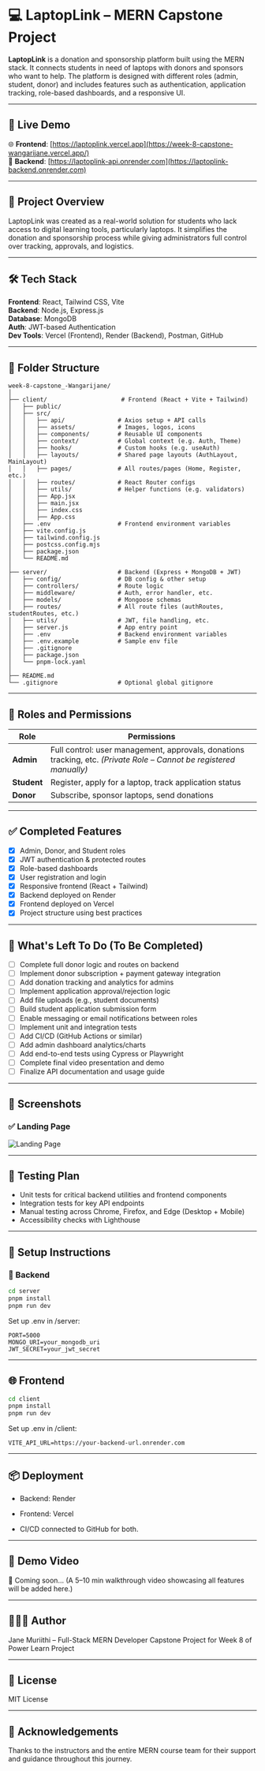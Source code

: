 # 💻 LaptopLink – MERN Capstone Project

**LaptopLink** is a donation and sponsorship platform built using the MERN stack. It connects students in need of laptops with donors and sponsors who want to help. The platform is designed with different roles (admin, student, donor) and includes features such as authentication, application tracking, role-based dashboards, and a responsive UI.

---

## 🚀 Live Demo

🌐 **Frontend**: [https://laptoplink.vercel.app](https://week-8-capstone-wangarijane.vercel.app/)  
🔗 **Backend**: [https://laptoplink-api.onrender.com](https://laptoplink-backend.onrender.com)

---

## 🧠 Project Overview

LaptopLink was created as a real-world solution for students who lack access to digital learning tools, particularly laptops. It simplifies the donation and sponsorship process while giving administrators full control over tracking, approvals, and logistics.

---

## 🛠️ Tech Stack

**Frontend**: React, Tailwind CSS, Vite  
**Backend**: Node.js, Express.js  
**Database**: MongoDB  
**Auth**: JWT-based Authentication  
**Dev Tools**: Vercel (Frontend), Render (Backend), Postman, GitHub

---

## 📁 Folder Structure

```
week-8-capstone_-Wangarijane/
│
├── client/                     # Frontend (React + Vite + Tailwind)
│   ├── public/
│   ├── src/
│   │   ├── api/               # Axios setup + API calls
│   │   ├── assets/            # Images, logos, icons
│   │   ├── components/        # Reusable UI components
│   │   ├── context/           # Global context (e.g. Auth, Theme)
│   │   ├── hooks/             # Custom hooks (e.g. useAuth)
│   │   ├── layouts/           # Shared page layouts (AuthLayout, MainLayout)
│   │   ├── pages/             # All routes/pages (Home, Register, etc.)
│   │   ├── routes/            # React Router configs
│   │   ├── utils/             # Helper functions (e.g. validators)
│   │   ├── App.jsx
│   │   ├── main.jsx
│   │   ├── index.css
│   │   ├── App.css
│   ├── .env                   # Frontend environment variables
│   ├── vite.config.js
│   ├── tailwind.config.js
│   ├── postcss.config.mjs
│   ├── package.json
│   └── README.md
│
├── server/                    # Backend (Express + MongoDB + JWT)
│   ├── config/                # DB config & other setup
│   ├── controllers/           # Route logic
│   ├── middleware/            # Auth, error handler, etc.
│   ├── models/                # Mongoose schemas
│   ├── routes/                # All route files (authRoutes, studentRoutes, etc.)
│   ├── utils/                 # JWT, file handling, etc.
│   ├── server.js              # App entry point
│   ├── .env                   # Backend environment variables
│   ├── .env.example           # Sample env file
│   ├── .gitignore
│   ├── package.json
│   └── pnpm-lock.yaml
│
├── README.md
└── .gitignore                 # Optional global gitignore

```

---

## 🔐 Roles and Permissions

| Role     | Permissions                                      |
|----------|--------------------------------------------------|
| **Admin**   | Full control: user management, approvals, donations tracking, etc. *(Private Role – Cannot be registered manually)* |
| **Student** | Register, apply for a laptop, track application status |
| **Donor**   | Subscribe, sponsor laptops, send donations     |

---

## ✅ Completed Features

- [x] Admin, Donor, and Student roles
- [x] JWT authentication & protected routes
- [x] Role-based dashboards
- [x] User registration and login
- [x] Responsive frontend (React + Tailwind)
- [x] Backend deployed on Render
- [x] Frontend deployed on Vercel
- [x] Project structure using best practices

---

## 🧩 What's Left To Do (To Be Completed)

- [ ] Complete full donor logic and routes on backend
- [ ] Implement donor subscription + payment gateway integration
- [ ] Add donation tracking and analytics for admins
- [ ] Implement application approval/rejection logic
- [ ] Add file uploads (e.g., student documents)
- [ ] Build student application submission form
- [ ] Enable messaging or email notifications between roles
- [ ] Implement unit and integration tests
- [ ] Add CI/CD (GitHub Actions or similar)
- [ ] Add admin dashboard analytics/charts
- [ ] Add end-to-end tests using Cypress or Playwright
- [ ] Complete final video presentation and demo
- [ ] Finalize API documentation and usage guide

---

## 📸 Screenshots

### ✅ Landing Page

![Landing Page](<img width="1920" height="915" alt="Screenshot 2025-07-21 182426" src="https://github.com/user-attachments/assets/b32aec74-0260-466b-9069-28894f77db93" />
)

---

## 🧪 Testing Plan

- Unit tests for critical backend utilities and frontend components
- Integration tests for key API endpoints
- Manual testing across Chrome, Firefox, and Edge (Desktop + Mobile)
- Accessibility checks with Lighthouse

---

## 📄 Setup Instructions

### 🔧 Backend
```bash
cd server
pnpm install
pnpm run dev
```
Set up .env in /server:
```
PORT=5000
MONGO_URI=your_mongodb_uri
JWT_SECRET=your_jwt_secret
```

---

## 🌐 Frontend

```bash
cd client
pnpm install
pnpm run dev
```
Set up .env in /client:

```
VITE_API_URL=https://your-backend-url.onrender.com
```

---

## 📦 Deployment
- Backend: Render

- Frontend: Vercel

- CI/CD connected to GitHub for both.

---

## 🎥 Demo Video
🔗 Coming soon...
(A 5–10 min walkthrough video showcasing all features will be added here.)

---

## 👩🏽‍💻 Author
Jane Muriithi – Full-Stack MERN Developer
Capstone Project for Week 8 of Power Learn Project

---

## 📜 License
MIT License

---

## 📝 Acknowledgements
Thanks to the instructors and the entire MERN course team for their support and guidance throughout this journey.

